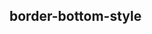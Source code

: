 ## border-bottom-style


<!-- CSSJSON.border-bottom-style.description -->

<!-- CSSJSON.border-bottom-style.syntax -->

<!-- CSSJSON.border-bottom-style.values -->

<!-- CSSJSON.border-bottom-style.defaultValue -->

<!-- CSSJSON.border-bottom-style.unixTags -->

<!-- CSSJSON.border-bottom-style.compatibility -->

<!-- CSSJSON.border-bottom-style.reference -->